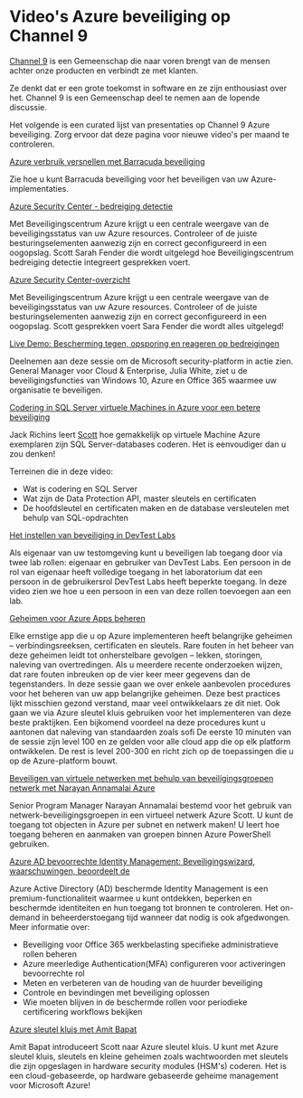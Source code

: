 <properties
   pageTitle="Video's Azure beveiliging op Channel 9 | Microsoft Azure"
   description="Het artikel bevat een curated lijst van Azure beveiliging presentaties op Channel 9. Channel 9 is een Gemeenschap die de mensen die onze producten met de mensen achter onze producten gebruiken met elkaar verbindt."
   services="security"
   documentationCenter="na"
   authors="TomShinder"
   manager="MBaldwin"
   editor="TomSh"/>

<tags
   ms.service="security"
   ms.devlang="na"
   ms.topic="article"
   ms.tgt_pltfrm="na"
   ms.workload="na"
   ms.date="08/09/2016"
   ms.author="terrylan"/>

# <a name="azure-security-videos-on-channel-9"></a>Video's Azure beveiliging op Channel 9

[Channel 9](https://channel9.msdn.com/) is een Gemeenschap die naar voren brengt van de mensen achter onze producten en verbindt ze met klanten.

Ze denkt dat er een grote toekomst in software en ze zijn enthousiast over het. Channel 9 is een Gemeenschap deel te nemen aan de lopende discussie.

Het volgende is een curated lijst van presentaties op Channel 9 Azure beveiliging. Zorg ervoor dat deze pagina voor nieuwe video's per maand te controleren.

[Azure verbruik versnellen met Barracuda beveiliging](https://channel9.msdn.com/events/Microsoft-Azure-Marketplace-ISV-Solutions-Webinar-Series/Webinar-1-Accelerating-Azure-Consumption-with-Barracuda-Security/Webinar-1-Accelerating-Azure-Consumption-with-Barracuda-Security)

Zie hoe u kunt Barracuda beveiliging voor het beveiligen van uw Azure-implementaties.

[Azure Security Center - bedreiging detectie](https://channel9.msdn.com/Shows/Azure-Friday/Azure-Security-Center-Threat-Detection)

Met Beveiligingscentrum Azure krijgt u een centrale weergave van de beveiligingsstatus van uw Azure resources. Controleer of de juiste besturingselementen aanwezig zijn en correct geconfigureerd in een oogopslag. Scott Sarah Fender die wordt uitgelegd hoe Beveiligingscentrum bedreiging detectie integreert gesprekken voert.

[Azure Security Center-overzicht](https://channel9.msdn.com/Shows/Azure-Friday/Azure-Security-Center-Overview)

Met Beveiligingscentrum Azure krijgt u een centrale weergave van de beveiligingsstatus van uw Azure resources. Controleer of de juiste besturingselementen aanwezig zijn en correct geconfigureerd in een oogopslag. Scott gesprekken voert Sara Fender die wordt alles uitgelegd!

[Live Demo: Bescherming tegen, opsporing en reageren op bedreigingen](https://channel9.msdn.com/events/Virtual-Security-Summit/Virtual-Security-Summit-2016/Live-Demo-Protecting-against-Detecting-and-Responding-to-Threats)

Deelnemen aan deze sessie om de Microsoft security-platform in actie zien. General Manager voor Cloud & Enterprise, Julia White, ziet u de beveiligingsfuncties van Windows 10, Azure en Office 365 waarmee uw organisatie te beveiligen.

[Codering in SQL Server virtuele Machines in Azure voor een betere beveiliging](https://channel9.msdn.com/Shows/Azure-Friday/Encryption-in-SQL-Azure-for-better-security)

Jack Richins leert [Scott](https://channel9.msdn.com/Niners/Glucose) hoe gemakkelijk op virtuele Machine Azure exemplaren zijn SQL Server-databases coderen. Het is eenvoudiger dan u zou denken!

Terreinen die in deze video:

- Wat is codering en SQL Server
- Wat zijn de Data Protection API, master sleutels en certificaten
- De hoofdsleutel en certificaten maken en de database versleutelen met behulp van SQL-opdrachten

[Het instellen van beveiliging in DevTest Labs](https://channel9.msdn.com/Blogs/Windows-Azure/How-to-set-security-in-your-DevTest-Lab)

Als eigenaar van uw testomgeving kunt u beveiligen lab toegang door via twee lab rollen: eigenaar en gebruiker van DevTest Labs. Een persoon in de rol van eigenaar heeft volledige toegang in het laboratorium dat een persoon in de gebruikersrol DevTest Labs heeft beperkte toegang. In deze video zien we hoe u een persoon in een van deze rollen toevoegen aan een lab.

[Geheimen voor Azure Apps beheren](https://channel9.msdn.com/events/Build/2016/P456)

Elke ernstige app die u op Azure implementeren heeft belangrijke geheimen – verbindingsreeksen, certificaten en sleutels. Rare fouten in het beheer van deze geheimen leidt tot onherstelbare gevolgen – lekken, storingen, naleving van overtredingen. Als u meerdere recente onderzoeken wijzen, dat rare fouten inbreuken op de vier keer meer gegevens dan de tegenstanders. In deze sessie gaan we over enkele aanbevolen procedures voor het beheren van uw app belangrijke geheimen. Deze best practices lijkt misschien gezond verstand, maar veel ontwikkelaars ze dit niet. Ook gaan we via Azure sleutel kluis gebruiken voor het implementeren van deze beste praktijken. Een bijkomend voordeel na deze procedures kunt u aantonen dat naleving van standaarden zoals sofi De eerste 10 minuten van de sessie zijn level 100 en ze gelden voor alle cloud app die op elk platform ontwikkelen. De rest is level 200-300 en richt zich op de toepassingen die u op de Azure-platform bouwt.

[Beveiligen van virtuele netwerken met behulp van beveiligingsgroepen netwerk met Narayan Annamalai Azure](https://channel9.msdn.com/Shows/Azure-Friday/Sucruing-your-Azure-Virtual-Network-using-Network-ACLs-with-Narayan-Annamalai)

Senior Program Manager Narayan Annamalai bestemd voor het gebruik van netwerk-beveiligingsgroepen in een virtueel netwerk Azure Scott. U kunt de toegang tot objecten in Azure per subnet en netwerk maken! U leert hoe toegang beheren en aanmaken van groepen binnen Azure PowerShell gebruiken.

[Azure AD bevoorrechte Identity Management: Beveiligingswizard, waarschuwingen, beoordeelt de](https://channel9.msdn.com/Series/Azure-Active-Directory-Videos-Demos/Azure-AD-Privileged-Identity-Management-Security-Wizard-Alerts-Reviews)

Azure Active Directory (AD) beschermde Identity Management is een premium-functionaliteit waarmee u kunt ontdekken, beperken en beschermde identiteiten en hun toegang tot bronnen te controleren. Het on-demand in beheerderstoegang tijd wanneer dat nodig is ook afgedwongen. Meer informatie over:

- Beveiliging voor Office 365 werkbelasting specifieke administratieve rollen beheren
- Azure meerledige Authentication(MFA) configureren voor activeringen bevoorrechte rol
- Meten en verbeteren van de houding van de huurder beveiliging
- Controle en bevindingen met beveiliging oplossen
- Wie moeten blijven in de beschermde rollen voor periodieke certificering workflows bekijken

[Azure sleutel kluis met Amit Bapat](https://channel9.msdn.com/Shows/Azure-Friday/Azure-Key-Vault-with-Amit-Bapat)

Amit Bapat introduceert Scott naar Azure sleutel kluis. U kunt met Azure sleutel kluis, sleutels en kleine geheimen zoals wachtwoorden met sleutels die zijn opgeslagen in hardware security modules (HSM's) coderen. Het is een cloud-gebaseerde, op hardware gebaseerde geheime management voor Microsoft Azure!
